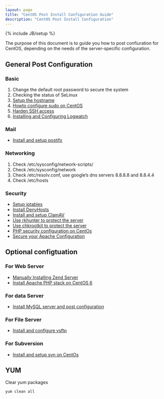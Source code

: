 ```yaml
---
layout: page
title: "CentOS Post Install Configuration Guide"
description: "CentOS Post Install Configuration"
---
```

{% include JB/setup %}

The purpose of this document is to guide you how to post confiuration for CentOS, depending on the needs of the server-specific configuration.

## General Post Configuration

### Basic

1. Change the default root password to secure the system
2. Checking the status of SeLinux
3. [Setup the hostname](/linux/how-to-change-the-server-hostname-on-centos.html)
4. [Howto configure sudo on CentOS](/linux/howto-configure-sudo-on-centos.html)
5. [Harden SSH access](/linux/harden-ssh-access-on-centos.html)
6. [Installing and Configuring Logwatch](/linux/how-to-installing-and-configuring-logwatch-on-linux.html)

### Mail

- [Install and setup postifx](/linux/how-to-setup-postfix-on-centos.html)

### Networking

1. Check /etc/sysconfig/network-scripts/
2. Check /etc/sysconfig/network
3. Check /etc/resolv.conf, use google’s dns servers 8.8.8.8 and 8.8.4.4
4. Check /etc/hosts


### Security

- [Setup iptables](/linux/iptables-init-script.html)
- [Install DenyHosts](/linux/how-to-install-denyhosts-on-linux.html)
- [Install and setup ClamAV](/linux/how-to-setup-clamav-on-linux.html)
- [Use rkhunter to protect the server](/linux/howto-use-rkhunter-to-protect-the-server.html)
- [Use chkrootkit to protect the server](/linux/howto-use-chkrootkit-to-protect-the-server.html)
- [PHP security configuration on CentOs](/php/php-security-configuration-on-server.html)
- [Secure your Apache Configuration](/linux/secure-your-apache-configuration.html)

## Optional configtuation

### For Web Server

- [Manually Installing Zend Server](/linux/manually-installing-zend-server.html)
- [Install Apache PHP stack on CentOS 6](/linux/how-to-install--apache-php-stack-on-centos-6.html)

### For data Server

- [Install MySQL server and post configuration](/mysql/how-to-install-mysql-on-linux.html)

### For File Server

- [Install and configure vsftp](/linux/how-to-install-and-configure-vsftp-on-centos.html)

### For Subversion

- [Install and setup svn on CentOs](/linux/howto-install-and-setup-svn-on-centos.html)

## YUM

Clear yum packages

	yum clean all
